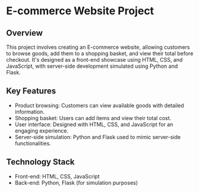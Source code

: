 # E-commerce Website Project

## Overview
This project involves creating an E-commerce website, allowing customers to browse goods, add them to a shopping basket, and view their total before checkout. It's designed as a front-end showcase using HTML, CSS, and JavaScript, with server-side development simulated using Python and Flask.

## Key Features
- Product browsing: Customers can view available goods with detailed information.
- Shopping basket: Users can add items and view their total cost.
- User interface: Designed with HTML, CSS, and JavaScript for an engaging experience.
- Server-side simulation: Python and Flask used to mimic server-side functionalities.

## Technology Stack
- Front-end: HTML, CSS, JavaScript
- Back-end: Python, Flask (for simulation purposes)



